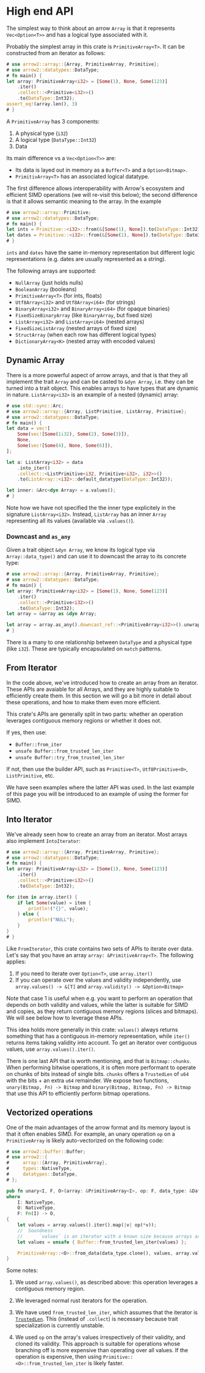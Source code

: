 # High end API

The simplest way to think about an arrow `Array` is that it represents 
`Vec<Option<T>>` and has a logical type associated with it.

Probably the simplest array in this crate is `PrimitiveArray<T>`. It can be constructed
from an iterator as follows:

```rust
# use arrow2::array::{Array, PrimitiveArray, Primitive};
# use arrow2::datatypes::DataType;
# fn main() {
let array: PrimitiveArray<i32> = [Some(1), None, Some(123)]
    .iter()
    .collect::<Primitive<i32>>()
    .to(DataType::Int32);
assert_eq!(array.len(), 3)
# }
```

A `PrimitiveArray` has 3 components:

1. A physical type (`i32`)
2. A logical type (`DataType::Int32`)
3. Data

Its main difference vs a `Vec<Option<T>>` are:

* Its data is layed out in memory as a `Buffer<T>` and a `Option<Bitmap>`.
* `PrimitivArray<T>` has an associated logical datatype.

The first difference allows interoperability with Arrow's ecosystem and efficient SIMD operations (we will re-visit this below); the second difference is that it allows semantic meaning to the array. In the example

```rust
# use arrow2::array::Primitive;
# use arrow2::datatypes::DataType;
# fn main() {
let ints = Primitive::<i32>::from(&[Some(1), None]).to(DataType::Int32);
let dates = Primitive::<i32>::from(&[Some(1), None]).to(DataType::Date32);
# }
```

`ints` and `dates` have the same in-memory representation but different logic representations (e.g. dates are usually represented as a string).

The following arrays are supported:

* `NullArray` (just holds nulls)
* `BooleanArray` (booleans)
* `PrimitiveArray<T>` (for ints, floats)
* `Utf8Array<i32>` and `Utf8Array<i64>` (for strings)
* `BinaryArray<i32>` and `BinaryArray<i64>` (for opaque binaries)
* `FixedSizeBinaryArray` (like `BinaryArray`, but fixed size)
* `ListArray<i32>` and `ListArray<i64>` (nested arrays)
* `FixedSizeListArray` (nested arrays of fixed size)
* `StructArray` (when each row has different logical types)
* `DictionaryArray<K>` (nested array with encoded values)

## Dynamic Array

There is a more powerful aspect of arrow arrays, and that is that they all
implement the trait `Array` and can be casted to `&dyn Array`, i.e. they can be turned into
a trait object. This enables arrays to have types that are dynamic in nature.
`ListArray<i32>` is an example of a nested (dynamic) array:

```rust
# use std::sync::Arc;
# use arrow2::array::{Array, ListPrimitive, ListArray, Primitive};
# use arrow2::datatypes::DataType;
# fn main() {
let data = vec![
    Some(vec![Some(1i32), Some(2), Some(3)]),
    None,
    Some(vec![Some(4), None, Some(6)]),
];

let a: ListArray<i32> = data
    .into_iter()
    .collect::<ListPrimitive<i32, Primitive<i32>, i32>>()
    .to(ListArray::<i32>::default_datatype(DataType::Int32));

let inner: &Arc<dyn Array> = a.values();
# }
```

Note how we have not specified the the inner type explicitely in the signature `ListArray<i32>`.
Instead, `ListArray` has an inner `Array` representing all its values (available via `.values()`).

### Downcast and `as_any`

Given a trait object `&dyn Array`, we know its logical type via `Array::data_type()` and can use it to downcast the array to its concrete type:

```rust
# use arrow2::array::{Array, PrimitiveArray, Primitive};
# use arrow2::datatypes::DataType;
# fn main() {
let array: PrimitiveArray<i32> = [Some(1), None, Some(123)]
    .iter()
    .collect::<Primitive<i32>>()
    .to(DataType::Int32);
let array = &array as &dyn Array;

let array = array.as_any().downcast_ref::<PrimitiveArray<i32>>().unwrap();
# }
```

There is a many to one relationship between `DataType` and a physical type (like `i32`). These are typically encapsulated on `match` patterns.

## From Iterator

In the code above, we've introduced how to create an array from an iterator.
These APIs are avaiable for all Arrays, and they are highly suitable to efficiently
create them. In this section we will go a bit more in detail about these operations,
and how to make them even more efficient.

This crate's APIs are generally split in two parts: whether an operation leverages contiguous memory regions or whether it does not.

If yes, then use:

* `Buffer::from_iter`
* `unsafe Buffer::from_trusted_len_iter`
* `unsafe Buffer::try_from_trusted_len_iter`

If not, then use the builder API, such as `Primitive<T>`, `Utf8Primitive<O>`, `ListPrimitive`, etc.

We have seen examples where the latter API was used. In the last example of this page you will be introduced to an example of using the former for SIMD.

## Into Iterator

We've already seen how to create an array from an iterator. Most arrays also implement
`IntoIterator`:

```rust
# use arrow2::array::{Array, PrimitiveArray, Primitive};
# use arrow2::datatypes::DataType;
# fn main() {
let array: PrimitiveArray<i32> = [Some(1), None, Some(123)]
    .iter()
    .collect::<Primitive<i32>>()
    .to(DataType::Int32);

for item in array.iter() {
    if let Some(value) = item {
        println!("{}", value);
    } else {
        println!("NULL");
    }
}
# }
```

Like `FromIterator`, this crate contains two sets of APIs to iterate over data. Let's say
that you have an array `array: &PrimitiveArray<T>`. The following applies:

1. If you need to iterate over `Option<T>`, use `array.iter()`
2. If you can operate over the values and validity independently, use `array.values() -> &[T]` and `array.validity() -> &Option<Bitmap>`

Note that case 1 is useful when e.g. you want to perform an operation that depends on both validity and values, while the latter is suitable for SIMD and copies, as they return contiguous memory regions (slices and bitmaps). We will see below how to leverage these APIs.

This idea holds more generally in this crate: `values()` always returns something that has a contiguous in-memory representation, while `iter()` returns items taking validity into account. To get an iterator over contiguous values, use `array.values().iter()`.

There is one last API that is worth mentioning, and that is `Bitmap::chunks`. When performing
bitwise operations, it is often more performant to operate on chunks of bits instead of single bits. `chunks` offers a `TrustedLen` of `u64` with the bits + an extra `u64` remainder. We expose two functions, `unary(Bitmap, Fn) -> Bitmap` and `binary(Bitmap, Bitmap, Fn) -> Bitmap` that use this API to efficiently perform bitmap operations.

## Vectorized operations

One of the main advantages of the arrow format and its memory layout is that 
it often enables SIMD. For example, an unary operation `op` on a `PrimitiveArray` is likely auto-vectorized on the following code:

```rust
# use arrow2::buffer::Buffer;
# use arrow2::{
#     array::{Array, PrimitiveArray},
#     types::NativeType,
#     datatypes::DataType,
# };

pub fn unary<I, F, O>(array: &PrimitiveArray<I>, op: F, data_type: &DataType) -> PrimitiveArray<O>
where
    I: NativeType,
    O: NativeType,
    F: Fn(I) -> O,
{
    let values = array.values().iter().map(|v| op(*v));
    //  Soundness
    //      `values` is an iterator with a known size because arrays are sized.
    let values = unsafe { Buffer::from_trusted_len_iter(values) };

    PrimitiveArray::<O>::from_data(data_type.clone(), values, array.validity().clone())
}
```

Some notes:

1. We used `array.values()`, as described above: this operation leverages a contiguous memory region.

2. We leveraged normal rust iterators for the operation.

1. We have used `from_trusted_len_iter`, which assumes that the iterator is [`TrustedLen`](https://doc.rust-lang.org/std/iter/trait.TrustedLen.html). This (instead of `.collect`) is necessary because trait specialization is currently unstable.

2. We used `op` on the array's values irrespectively of their validity,
and cloned its validity. This approach is suitable for operations whose branching off is more expensive than operating over all values. If the operation is expensive, then using `Primitive::<O>::from_trusted_len_iter` is likely faster.
